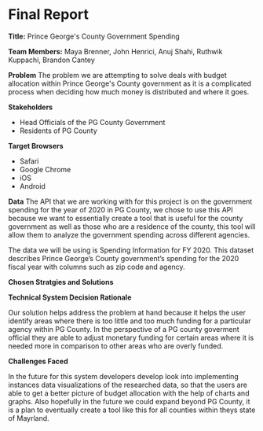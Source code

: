 # Final Report

**Title:** Prince George's County Government Spending 

**Team Members:**
Maya Brenner, John Henrici, Anuj Shahi, Ruthwik Kuppachi, Brandon Cantey

**Problem**
The problem we are attempting to solve deals with budget allocation within Prince George's County government as it is a complicated process when deciding how much money is distributed and where it goes. 

**Stakeholders**

* Head Officials of the PG County Government
* Residents of PG County

**Target Browsers**

* Safari
* Google Chrome
* iOS
* Android

**Data**
The API that we are working with for this project is on the government spending for the year of 2020 in PG County, we chose to use this API because we want to essentially create a tool that is useful for the county government as well as those who are a residence of the county, this tool will allow them to analyze the government spending across different agencies. 

The data we will be using is Spending Information for FY 2020. This dataset describes Prince George’s County government’s spending for the 2020 fiscal year with columns such as zip code and agency.

**Chosen Stratgies and Solutions**

**Technical System Decision Rationale**


Our solution helps address the problem at hand because it helps the user identify areas where there is too little and too much funding for a particular agency within PG County. In the perspective of a PG county goverment official they are able to adjust monetary funding for certain areas where it is needed more in comparison to other areas who are overly funded. 

**Challenges Faced**

In the future for this system developers develop look into implementing instances data visualizations of the researched data, so that the users are able to get a better picture of budget allocation with the help of charts and graphs. Also hopefully in the future we could expand beyond PG County, it is a plan to eventually create a tool like this for all counties within theys state of Mayrland. 
